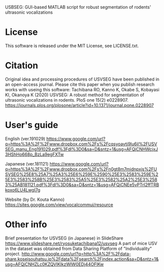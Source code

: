 USBSEG: GUI-based MATLAB script for robust segmentation of rodents' ultrasonic vocalizations

# License 
This software is released under the MIT License, see LICENSE.txt.

# Citation 
Original idea and processing procedures of USVSEG have been published in an open-access journal.
Please cite this paper when you publish research works with useing this software:
  Tachibana RO, Kanno K, Okabe S, Kobayasi KI, Okanoya K (2020) USVSEG: A robust method for segmentation of ultrasonic vocalizations in rodents. PloS one 15(2) e0228907. https://journals.plos.org/plosone/article?id=10.1371/journal.pone.0228907

# User's guide
English (ver.191029) 
https://www.google.com/url?q=https%3A%2F%2Fwww.dropbox.com%2Fs%2Fcqsyoaytj9lu6il%2FUSVSEG_manu_Eng191029.pdf%3Fdl%3D0&sa=D&sntz=1&usg=AFQjCNHWcjxJ3HShHo668p_BzLa9egFXTw

Japanese (ver.181121)
https://www.google.com/url?q=https%3A%2F%2Fwww.dropbox.com%2Fs%2Fn0gt8m7midnpxjs%2FUSVSEG%25E8%25A7%25A3%25E6%259E%2590%25E3%2583%259E%25E3%2583%258B%25E3%2583%25A5%25E3%2582%25A2%25E3%2583%25AB181121.pdf%3Fdl%3D0&sa=D&sntz=1&usg=AFQjCNEe5vPTrI2ffTRBkoxo6LU4LwgI7g

Website (by Dr. Kouta Kanno)
https://sites.google.com/view/vocalcommuj/resource

# Other info
Brief presentation for USVSEG (in Japanese) in SlideShare https://www.slideshare.net/ryosuketachibana12/usvseg
A part of mice USV in the dataset was obtained from Data Sharing Platform of "Individuality" project.
http://www.google.com/url?q=http%3A%2F%2Fdata-share.koseisouhatsu.jp%2Fdata%2Fsearch%2Findex.action&sa=D&sntz=1&usg=AFQjCNHZLc0KZQVIKIkzWIW0EDj44OFlKw


